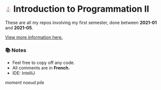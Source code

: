 <h1><a href="https://www.java.com" target="_blank" rel="noreferrer"> <img src="https://raw.githubusercontent.com/devicons/devicon/master/icons/java/java-original.svg" alt="java" width="20" height="20"/></a> Introduction to Programmation II</h1>

These are all my repos involving my first semester, done between **2021-01** and **2021-05**.

[View more information here.](https://github.com/drkhapp-school/prog)

<h3>📚 Notes</h3>

- Feel free to copy off any code.
- All comments are in **French.**
- IDE: IntelliJ

*moment noeud pile*
